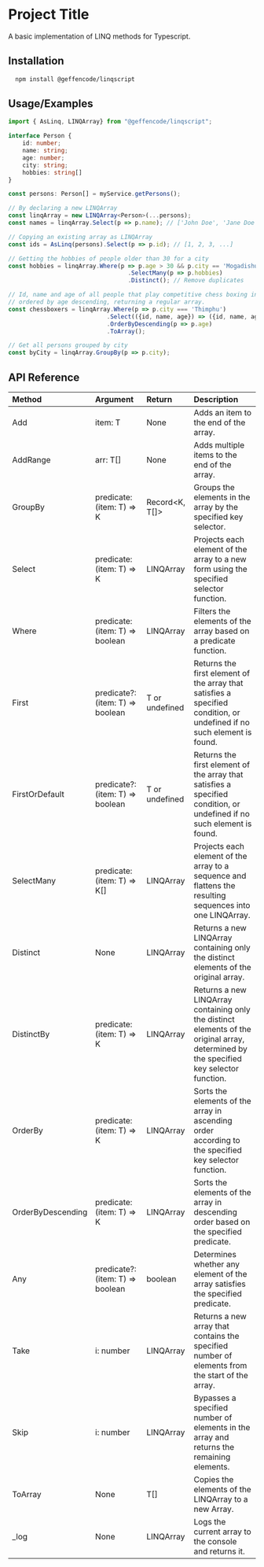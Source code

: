 
# Project Title

A basic implementation of LINQ methods for Typescript.




## Installation


```bash
  npm install @geffencode/linqscript
```

    
## Usage/Examples

```typescript
import { AsLinq, LINQArray} from "@geffencode/linqscript";

interface Person {
    id: number;
    name: string;
    age: number;
    city: string;
    hobbies: string[]
}

const persons: Person[] = myService.getPersons();

// By declaring a new LINQArray
const linqArray = new LINQArray<Person>(...persons);
const names = linqArray.Select(p => p.name); // ['John Doe', 'Jane Doe', 'Jane Smith', ...]

// Copying an existing array as LINQArray
const ids = AsLinq(persons).Select(p => p.id); // [1, 2, 3, ...]

// Getting the hobbies of people older than 30 for a city
const hobbies = linqArray.Where(p => p.age > 30 && p.city == 'Mogadishu')
                                  .SelectMany(p => p.hobbies)
                                  .Distinct(); // Remove duplicates

// Id, name and age of all people that play competitive chess boxing in Thimphu
// ordered by age descending, returning a regular array.
const chessboxers = linqArray.Where(p => p.city === 'Thimphu')
                            .Select(({id, name, age}) => ({id, name, age}))
                            .OrderByDescending(p => p.age)
                            .ToArray();

// Get all persons grouped by city
const byCity = linqArray.GroupBy(p => p.city);

```


## API Reference


|Method|Argument|Return|Description|
|:----|:----|:----|:----|
|Add|item: T|None|Adds an item to the end of the array.|
|AddRange|arr: T[]|None|Adds multiple items to the end of the array.|
|GroupBy|predicate: (item: T) => K|Record<K, T[]>|Groups the elements in the array by the specified key selector.|
|Select|predicate: (item: T) => K|LINQArray<K>|Projects each element of the array to a new form using the specified selector function.|
|Where|predicate: (item: T) => boolean|LINQArray<T>|Filters the elements of the array based on a predicate function.|
|First|predicate?: (item: T) => boolean|T or undefined|Returns the first element of the array that satisfies a specified condition, or undefined if no such element is found.|
|FirstOrDefault|predicate?: (item: T) => boolean|T or undefined|Returns the first element of the array that satisfies a specified condition, or undefined if no such element is found.|
|SelectMany|predicate: (item: T) => K[]|LINQArray<K>|Projects each element of the array to a sequence and flattens the resulting sequences into one LINQArray.|
|Distinct|None|LINQArray<T>|Returns a new LINQArray containing only the distinct elements of the original array.|
|DistinctBy|predicate: (item: T) => K|LINQArray<T>|Returns a new LINQArray containing only the distinct elements of the original array, determined by the specified key selector function.|
|OrderBy|predicate: (item: T) => K|LINQArray<T>|Sorts the elements of the array in ascending order according to the specified key selector function.|
|OrderByDescending|predicate: (item: T) => K|LINQArray<T>|Sorts the elements of the array in descending order based on the specified predicate.|
|Any|predicate?: (item: T) => boolean|boolean|Determines whether any element of the array satisfies the specified predicate.|
|Take|i: number|LINQArray<T>|Returns a new array that contains the specified number of elements from the start of the array.|
|Skip|i: number|LINQArray<T>|Bypasses a specified number of elements in the array and returns the remaining elements.|
|ToArray|None|T[]|Copies the elements of the LINQArray to a new Array.|
|_log|None|LINQArray<T>|Logs the current array to the console and returns it.|
